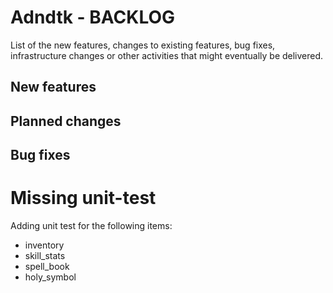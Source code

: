 # Adndtk - BACKLOG
 
List of the new features, changes to existing features, bug fixes, infrastructure changes or other activities that might eventually be delivered.

## New features

## Planned changes

## Bug fixes

# Missing unit-test
Adding unit test for the following items:
* inventory
* skill_stats
* spell_book
* holy_symbol 